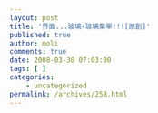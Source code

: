 ```yaml
---
layout: post
title: '界面...玻璃+玻璃菜單!!![原創]'
published: true
author: moli
comments: true
date: 2008-03-30 07:03:00
tags: [ ]
categories:
    - uncategorized
permalink: /archives/258.html
---
```

 


   
  
  
     
    
    
      
    
  
